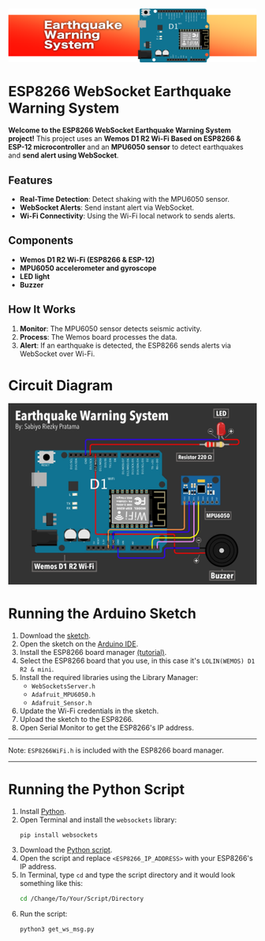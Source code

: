 ![Title: Earthquake Warning System](https://github.com/sabiyorp/ESP8266-WebSocket-Earthquake-Alert/blob/main/img/Title.png)

# ESP8266 WebSocket Earthquake Warning System

**Welcome to the ESP8266 WebSocket Earthquake Warning System project!** This project uses an **Wemos D1 R2 Wi-Fi Based on ESP8266 & ESP-12 microcontroller** and an **MPU6050 sensor** to detect earthquakes and **send alert using WebSocket**.

## Features

- **Real-Time Detection**: Detect shaking with the MPU6050 sensor.
- **WebSocket Alerts**: Send instant alert via WebSocket.
- **Wi-Fi Connectivity**: Using the Wi-Fi local network to sends alerts.

## Components

- **Wemos D1 R2 Wi-Fi (ESP8266 & ESP-12)**
- **MPU6050 accelerometer and gyroscope**
- **LED light**
- **Buzzer**

## How It Works

1. **Monitor**: The MPU6050 sensor detects seismic activity.
2. **Process**: The Wemos board processes the data.
3. **Alert**: If an earthquake is detected, the ESP8266 sends alerts via WebSocket over Wi-Fi.

# Circuit Diagram

![Circuit Diagram](https://github.com/sabiyorp/ESP8266-WebSocket-Earthquake-Alert/blob/main/img/Circuit.jpg)

# Running the Arduino Sketch

1. Download the [sketch](https://github.com/sabiyorp/ESP8266-WebSocket-Earthquake-Alert/blob/main/src/WebSocket_EWaS/WebSocket_EWaS.ino).
2. Open the sketch on the [Arduino IDE](https://www.arduino.cc/en/software/).
3. Install the ESP8266 board manager [(tutorial)](https://github.com/esp8266/Arduino?tab=readme-ov-file#installing-with-boards-manager).
4. Select the ESP8266 board that you use, in this case it's `LOLIN(WEMOS) D1 R2 & mini`.
5. Install the required libraries using the Library Manager:
   - `WebSocketsServer.h`
   - `Adafruit_MPU6050.h`
   - `Adafruit_Sensor.h`
6. Update the Wi-Fi credentials in the sketch.
7. Upload the sketch to the ESP8266.
8. Open Serial Monitor to get the ESP8266's IP address.

---

Note: `ESP8266WiFi.h` is included with the ESP8266 board manager.

---

# Running the Python Script

1. Install [Python](https://www.python.org/downloads/).
2. Open Terminal and install the `websockets` library:
   ```bash
   pip install websockets
   ```
3. Download the [Python script](https://github.com/sabiyorp/ESP8266-WebSocket-Earthquake-Alert/blob/main/src/Python%20Script/get_ws_msg.py).
4. Open the script and replace `<ESP8266_IP_ADDRESS>` with your ESP8266's IP address.
5. In Terminal, type `cd` and type the script directory and it would look something like this:
   ```bash
   cd /Change/To/Your/Script/Directory
   ```
6. Run the script:
   ```bash
   python3 get_ws_msg.py
   ```
